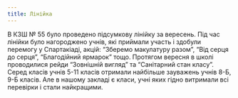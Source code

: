 ```yaml
---
title: Лінійка
---
```


В КЗШ № 55 було проведено підсумкову лінійку за вересень. Під час лінійки було нагороджено учнів, які приймали участь і здобули перемогу у Спартакіаді, акцій: “Зберемо макулатуру разом”, “Від серця до серця”, “Благодійний ярмарок” тощо. Протягом вересня в школі проводилися рейди “Зовнішній вигляд” та “Санітарний стан класу”. Серед класів учнів 5-11 класів отримали найбільше зауважень учнів 8-Б, 9-Б класів. Але в нашому закладі є класи, учні яких гідно витримали всі перевірки і стали найкращими.

<slideshow id="_/72157648379663216" />
